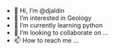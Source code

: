 - 👋 Hi, I’m @djaldin
- 👀 I’m interested in Geology
- 🌱 I’m currently learning python
- 💞️ I’m looking to collaborate on ...
- 📫 How to reach me ...

<!---
djaldin/djaldin is a ✨ special ✨ repository because its `README.md` (this file) appears on your GitHub profile.
You can click the Preview link to take a look at your changes.
--->
